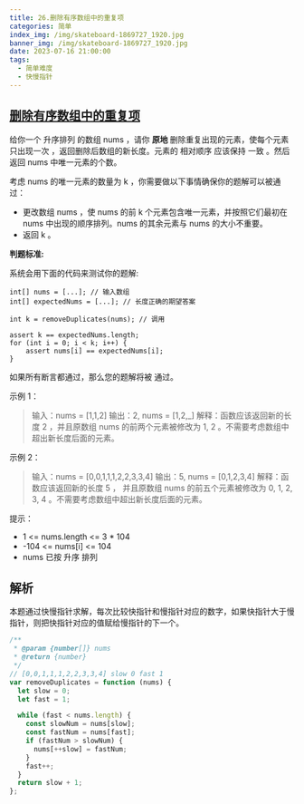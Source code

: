 ```yaml
---
title: 26.删除有序数组中的重复项
categories: 简单
index_img: /img/skateboard-1869727_1920.jpg
banner_img: /img/skateboard-1869727_1920.jpg
date: 2023-07-16 21:00:00
tags:
  - 简单难度
  - 快慢指针
---
```


## [删除有序数组中的重复项](https://leetcode.cn/problems/remove-duplicates-from-sorted-array/)

给你一个 升序排列 的数组 nums ，请你 **原地** 删除重复出现的元素，使每个元素 只出现一次 ，返回删除后数组的新长度。元素的 相对顺序 应该保持 一致 。然后返回 nums 中唯一元素的个数。

考虑 nums 的唯一元素的数量为 k ，你需要做以下事情确保你的题解可以被通过：

- 更改数组 nums ，使 nums 的前 k 个元素包含唯一元素，并按照它们最初在 nums 中出现的顺序排列。nums 的其余元素与 nums 的大小不重要。
- 返回 k 。

**判题标准:**

系统会用下面的代码来测试你的题解:

```shell
int[] nums = [...]; // 输入数组
int[] expectedNums = [...]; // 长度正确的期望答案

int k = removeDuplicates(nums); // 调用

assert k == expectedNums.length;
for (int i = 0; i < k; i++) {
    assert nums[i] == expectedNums[i];
}
```

如果所有断言都通过，那么您的题解将被 通过。

<!-- more -->

示例 1：

> 输入：nums = [1,1,2]
> 输出：2, nums = [1,2,_]
> 解释：函数应该返回新的长度 2 ，并且原数组 nums 的前两个元素被修改为 1, 2 。不需要考虑数组中超出新长度后面的元素。

示例 2：

> 输入：nums = [0,0,1,1,1,2,2,3,3,4]
> 输出：5, nums = [0,1,2,3,4]
> 解释：函数应该返回新的长度 5 ， 并且原数组 nums 的前五个元素被修改为 0, 1, 2, 3, 4 。不需要考虑数组中超出新长度后面的元素。

提示：

- 1 <= nums.length <= 3 \* 104
- -104 <= nums[i] <= 104
- nums 已按 升序 排列

## 解析

本题通过快慢指针求解，每次比较快指针和慢指针对应的数字，如果快指针大于慢指针，则把快指针对应的值赋给慢指针的下一个。

```javascript
/**
 * @param {number[]} nums
 * @return {number}
 */
// [0,0,1,1,1,2,2,3,3,4] slow 0 fast 1
var removeDuplicates = function (nums) {
  let slow = 0;
  let fast = 1;

  while (fast < nums.length) {
    const slowNum = nums[slow];
    const fastNum = nums[fast];
    if (fastNum > slowNum) {
      nums[++slow] = fastNum;
    }
    fast++;
  }
  return slow + 1;
};
```
